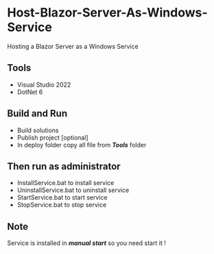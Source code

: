 # Host-Blazor-Server-As-Windows-Service
Hosting a Blazor Server as a Windows Service

## Tools
* Visual Studio 2022
* DotNet 6

## Build and Run
* Build solutions
* Publish project [optional]
* In deploy folder copy all file from ***Tools*** folder

## Then run as administrator
* InstallService.bat to install service
* UninstallService.bat to uninstall service
* StartService.bat to start service
* StopService.bat to stop service

## Note
Service is installed in ***manual start*** so you need start it !

